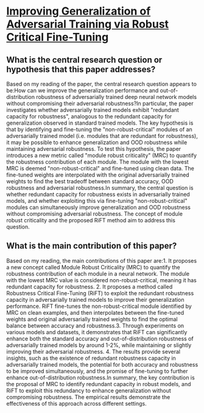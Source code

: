 # [Improving Generalization of Adversarial Training via Robust Critical   Fine-Tuning](https://arxiv.org/abs/2308.02533)

## What is the central research question or hypothesis that this paper addresses?

Based on my reading of the paper, the central research question appears to be:How can we improve the generalization performance and out-of-distribution robustness of adversarially trained deep neural network models without compromising their adversarial robustness?In particular, the paper investigates whether adversarially trained models exhibit "redundant capacity for robustness", analogous to the redundant capacity for generalization observed in standard trained models. The key hypothesis is that by identifying and fine-tuning the "non-robust-critical" modules of an adversarially trained model (i.e. modules that are redundant for robustness), it may be possible to enhance generalization and OOD robustness while maintaining adversarial robustness. To test this hypothesis, the paper introduces a new metric called "module robust criticality" (MRC) to quantify the robustness contribution of each module. The module with the lowest MRC is deemed "non-robust-critical" and fine-tuned using clean data. The fine-tuned weights are interpolated with the original adversarially trained weights to find the best tradeoff between standard accuracy, OOD robustness and adversarial robustness.In summary, the central question is whether redundant capacity for robustness exists in adversarially trained models, and whether exploiting this via fine-tuning "non-robust-critical" modules can simultaneously improve generalization and OOD robustness without compromising adversarial robustness. The concept of module robust criticality and the proposed RiFT method aim to address this question.


## What is the main contribution of this paper?

Based on my reading, the main contributions of this paper are:1. It proposes a new concept called Module Robust Criticality (MRC) to quantify the robustness contribution of each module in a neural network. The module with the lowest MRC value is considered non-robust-critical, meaning it has redundant capacity for robustness. 2. It proposes a method called Robustness Critical Fine-Tuning (RiFT) to exploit the redundant robustness capacity in adversarially trained models to improve their generalization performance. RiFT fine-tunes the non-robust-critical module identified by MRC on clean examples, and then interpolates between the fine-tuned weights and original adversarially trained weights to find the optimal balance between accuracy and robustness.3. Through experiments on various models and datasets, it demonstrates that RiFT can significantly enhance both the standard accuracy and out-of-distribution robustness of adversarially trained models by around 1-2%, while maintaining or slightly improving their adversarial robustness. 4. The results provide several insights, such as the existence of redundant robustness capacity in adversarially trained models, the potential for both accuracy and robustness to be improved simultaneously, and the promise of fine-tuning to further enhance out-of-distribution robustness.In summary, the key contribution is the proposal of MRC to identify redundant capacity in robust models, and RiFT to exploit this redundancy to enhance generalization without compromising robustness. The empirical results demonstrate the effectiveness of this approach across different settings.
